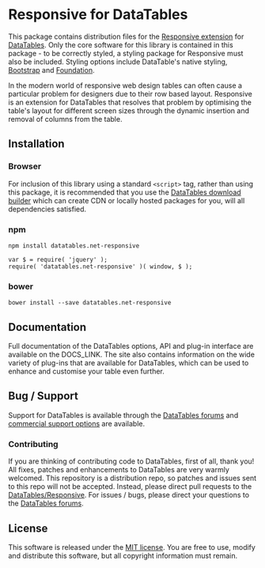 # Responsive for DataTables

This package contains distribution files for the [Responsive extension](https://datatables.net/extensions/responsive)
for [DataTables](https://datatables.net/). Only the core software for this library is contained in this package - to be
correctly styled, a styling package for Responsive must also be included. Styling options include DataTable's native
styling, [Bootstrap](http://getbootstrap.com) and [Foundation](http://foundation.zurb.com/).

In the modern world of responsive web design tables can often cause a particular problem for designers due to their row
based layout. Responsive is an extension for DataTables that resolves that problem by optimising the table's layout for
different screen sizes through the dynamic insertion and removal of columns from the table.

## Installation

### Browser

For inclusion of this library using a standard `<script>` tag, rather than using this package, it is recommended that
you use the [DataTables download builder](//datatables.net/download) which can create CDN or locally hosted packages for
you, will all dependencies satisfied.

### npm

```
npm install datatables.net-responsive
```

```
var $ = require( 'jquery' );
require( 'datatables.net-responsive' )( window, $ );
```

### bower

```
bower install --save datatables.net-responsive
```

## Documentation

Full documentation of the DataTables options, API and plug-in interface are available on the DOCS_LINK. The site also
contains information on the wide variety of plug-ins that are available for DataTables, which can be used to enhance and
customise your table even further.

## Bug / Support

Support for DataTables is available through the [DataTables forums](//datatables.net/forums)
and [commercial support options](//datatables.net/support) are available.

### Contributing

If you are thinking of contributing code to DataTables, first of all, thank you! All fixes, patches and enhancements to
DataTables are very warmly welcomed. This repository is a distribution repo, so patches and issues sent to this repo
will not be accepted. Instead, please direct pull requests to
the [DataTables/Responsive](http://github.com/DataTables/Responsive). For issues / bugs, please direct your questions to
the [DataTables forums](//datatables.net/forums).

## License

This software is released under the [MIT license](//datatables.net/license). You are free to use, modify and distribute
this software, but all copyright information must remain.
